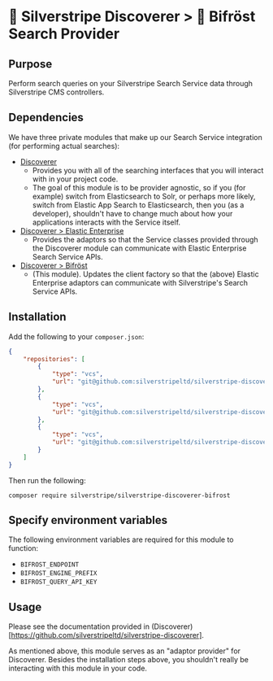 # 🧭 Silverstripe Discoverer > 🌈 Bifröst Search Provider

## Purpose

Perform search queries on your Silverstripe Search Service data through Silverstripe CMS controllers.

## Dependencies

We have three private modules that make up our Search Service integration (for performing actual searches):

* [Discoverer](https://github.com/silverstripeltd/silverstripe-discoverer)
    * Provides you with all of the searching interfaces that you will interact with in your project code.
    * The goal of this module is to be provider agnostic, so if you (for example) switch from Elasticsearch to Solr, or
      perhaps more likely, switch from Elastic App Search to Elasticsearch, then you (as a developer), shouldn't have to
      change much about how your applications interacts with the Service itself.
* [Discoverer > Elastic Enterprise](https://github.com/silverstripeltd/silverstripe-discoverer-elastic-enterprise)
    * Provides the adaptors so that the Service classes provided through the Discoverer module can communicate with
      Elastic Enterprise Search Service APIs.
* [Discoverer > Bifröst](https://github.com/silverstripeltd/silverstripe-discoverer-bifrost)
    * (This module). Updates the client factory so that the (above) Elastic Enterprise adaptors can communicate with
      Silverstripe's Search Service APIs.

## Installation

Add the following to your `composer.json`:

```json
{
    "repositories": [
        {
            "type": "vcs",
            "url": "git@github.com:silverstripeltd/silverstripe-discoverer.git"
        },
        {
            "type": "vcs",
            "url": "git@github.com:silverstripeltd/silverstripe-discoverer-elastic-enterprise.git"
        },
        {
            "type": "vcs",
            "url": "git@github.com:silverstripeltd/silverstripe-discoverer-bifrost.git"
        }
    ]
}
```

Then run the following:

```shell script
composer require silverstripe/silverstripe-discoverer-bifrost
```

## Specify environment variables

The following environment variables are required for this module to function:

* `BIFROST_ENDPOINT`
* `BIFROST_ENGINE_PREFIX`
* `BIFROST_QUERY_API_KEY`

## Usage

Please see the documentation provided in (Discoverer)[https://github.com/silverstripeltd/silverstripe-discoverer].

As mentioned above, this module serves as an "adaptor provider" for Discoverer. Besides the installation steps above,
you shouldn't really be interacting with this module in your code.
